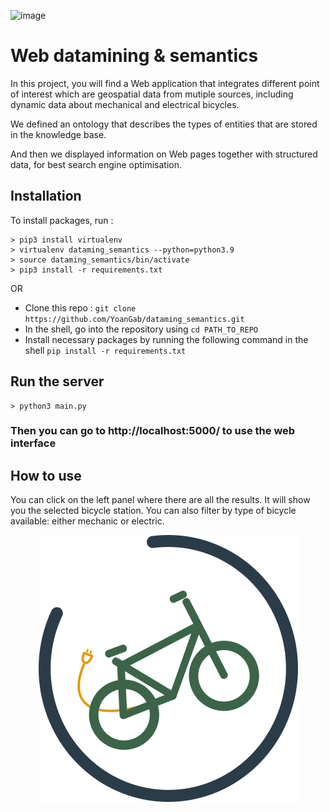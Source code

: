 ![image](https://user-images.githubusercontent.com/91973070/159378588-044d206d-e1b5-4625-9490-99a078c4e693.png)


# Web datamining & semantics

In this project, you will find a Web application that integrates different point of interest which are geospatial data from mutiple sources, including dynamic data about mechanical and electrical bicycles.

We defined an ontology that describes the types of entities that are stored in the knowledge base.

And then we displayed information on Web pages together with structured data, for best search engine optimisation.

## Installation

To install packages, run :
```
> pip3 install virtualenv
> virtualenv dataming_semantics --python=python3.9
> source dataming_semantics/bin/activate
> pip3 install -r requirements.txt
```
 OR 
 
-   Clone this repo :
    `git clone https://github.com/YoanGab/dataming_semantics.git`
-   In the shell, go into the repository using `cd PATH_TO_REPO`
-   Install necessary packages by running the following command in the shell
    `pip install -r requirements.txt`


## Run the server
```
> python3 main.py
```

### Then you can go to http://localhost:5000/ to use the web interface




## How to use

You can click on the left panel where there are all the results. It will show you the selected bicycle station.
You can also filter by type of bicycle available: either mechanic or electric.


<p align="center">
    <img src='https://github.com/YoanGab/dataming_semantics/blob/master/templates/assets/common/images/logo.png' alt='logo'>
</p>

